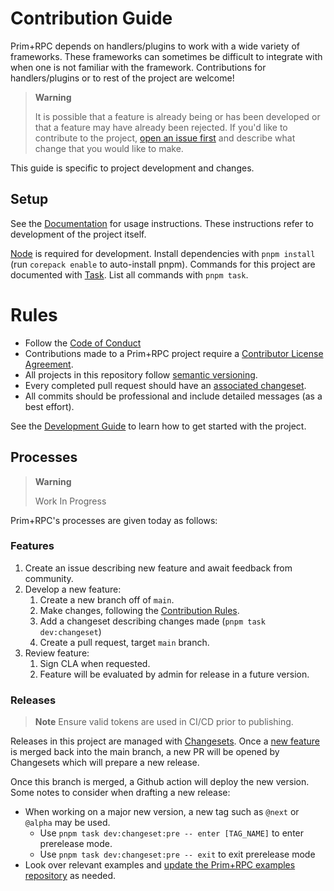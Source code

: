 # Contribution Guide

Prim+RPC depends on handlers/plugins to work with a wide variety of frameworks. These frameworks can sometimes be
difficult to integrate with when one is not familiar with the framework. Contributions for handlers/plugins or to rest
of the project are welcome!

> **Warning**
>
> It is possible that a feature is already being or has been developed or that a feature may have already been rejected.
> If you'd like to contribute to the project, [open an issue first](https://github.com/doseofted/prim-rpc/issues/new)
> and describe what change that you would like to make.

This guide is specific to project development and changes.

## Setup

See the [Documentation](https://prim.doseofted.me/) for usage instructions. These instructions refer to development of
the project itself.

[Node](https://nodejs.org/) is required for development. Install dependencies with `pnpm install` (run `corepack enable`
to auto-install pnpm). Commands for this project are documented with [Task](https://taskfile.dev/). List all commands
with `pnpm task`.

# Rules

- Follow the [Code of Conduct](./CODE_OF_CONDUCT.md)
- Contributions made to a Prim+RPC project require a [Contributor License Agreement](./CLA.md).
- All projects in this repository follow [semantic versioning](https://semver.org/).
- Every completed pull request should have an
  [associated changeset](https://github.com/changesets/changesets/blob/main/docs/adding-a-changeset.md).
- All commits should be professional and include detailed messages (as a best effort).

See the [Development Guide](./README.md#development) to learn how to get started with the project.

## Processes

> **Warning**
>
> Work In Progress

Prim+RPC's processes are given today as follows:

### Features

1. Create an issue describing new feature and await feedback from community.
2. Develop a new feature:
   1. Create a new branch off of `main`.
   2. Make changes, following the [Contribution Rules](#rules).
   3. Add a changeset describing changes made (`pnpm task dev:changeset`)
   4. Create a pull request, target `main` branch.
3. Review feature:
   1. Sign CLA when requested.
   2. Feature will be evaluated by admin for release in a future version.

### Releases

> **Note** Ensure valid tokens are used in CI/CD prior to publishing.

Releases in this project are managed with [Changesets](https://github.com/changesets/changesets). Once a
[new feature](#features) is merged back into the main branch, a new PR will be opened by Changesets which will prepare a
new release.

Once this branch is merged, a Github action will deploy the new version. Some notes to consider when drafting a new
release:

- When working on a major new version, a new tag such as `@next` or `@alpha` may be used.
  - Use `pnpm task dev:changeset:pre -- enter [TAG_NAME]` to enter prerelease mode.
  - Use `pnpm task dev:changeset:pre -- exit` to exit prerelease mode
- Look over relevant examples and
  [update the Prim+RPC examples repository](https://github.com/doseofted/prim-rpc-examples) as needed.
